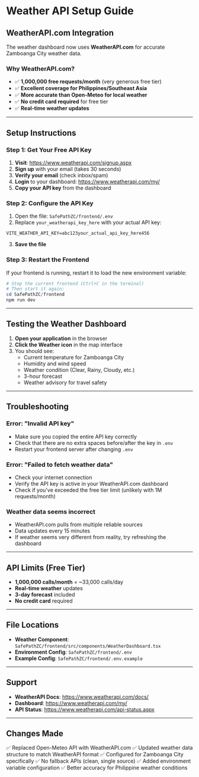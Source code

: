 # Weather API Setup Guide

## WeatherAPI.com Integration

The weather dashboard now uses **WeatherAPI.com** for accurate Zamboanga City weather data.

### Why WeatherAPI.com?

- ✅ **1,000,000 free requests/month** (very generous free tier)
- ✅ **Excellent coverage for Philippines/Southeast Asia**
- ✅ **More accurate than Open-Meteo for local weather**
- ✅ **No credit card required** for free tier
- ✅ **Real-time weather updates**

---

## Setup Instructions

### Step 1: Get Your Free API Key

1. **Visit**: https://www.weatherapi.com/signup.aspx
2. **Sign up** with your email (takes 30 seconds)
3. **Verify your email** (check inbox/spam)
4. **Login** to your dashboard: https://www.weatherapi.com/my/
5. **Copy your API key** from the dashboard

### Step 2: Configure the API Key

1. Open the file: `SafePathZC/frontend/.env`
2. Replace `your_weatherapi_key_here` with your actual API key:

```env
VITE_WEATHER_API_KEY=abc123your_actual_api_key_here456
```

3. **Save the file**

### Step 3: Restart the Frontend

If your frontend is running, restart it to load the new environment variable:

```powershell
# Stop the current frontend (Ctrl+C in the terminal)
# Then start it again:
cd SafePathZC/frontend
npm run dev
```

---

## Testing the Weather Dashboard

1. **Open your application** in the browser
2. **Click the Weather icon** in the map interface
3. You should see:
   - Current temperature for Zamboanga City
   - Humidity and wind speed
   - Weather condition (Clear, Rainy, Cloudy, etc.)
   - 3-hour forecast
   - Weather advisory for travel safety

---

## Troubleshooting

### Error: "Invalid API key"

- Make sure you copied the entire API key correctly
- Check that there are no extra spaces before/after the key in `.env`
- Restart your frontend server after changing `.env`

### Error: "Failed to fetch weather data"

- Check your internet connection
- Verify the API key is active in your WeatherAPI.com dashboard
- Check if you've exceeded the free tier limit (unlikely with 1M requests/month)

### Weather data seems incorrect

- WeatherAPI.com pulls from multiple reliable sources
- Data updates every 15 minutes
- If weather seems very different from reality, try refreshing the dashboard

---

## API Limits (Free Tier)

- **1,000,000 calls/month** = ~33,000 calls/day
- **Real-time weather** updates
- **3-day forecast** included
- **No credit card** required

---

## File Locations

- **Weather Component**: `SafePathZC/frontend/src/components/WeatherDashboard.tsx`
- **Environment Config**: `SafePathZC/frontend/.env`
- **Example Config**: `SafePathZC/frontend/.env.example`

---

## Support

- **WeatherAPI Docs**: https://www.weatherapi.com/docs/
- **Dashboard**: https://www.weatherapi.com/my/
- **API Status**: https://www.weatherapi.com/api-status.aspx

---

## Changes Made

✅ Replaced Open-Meteo API with WeatherAPI.com
✅ Updated weather data structure to match WeatherAPI format
✅ Configured for Zamboanga City specifically
✅ No fallback APIs (clean, single source)
✅ Added environment variable configuration
✅ Better accuracy for Philippine weather conditions
